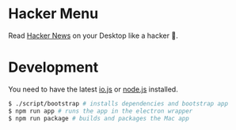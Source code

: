 # Hacker Menu

Read [Hacker News](https://news.ycombinator.com/) on your Desktop like a hacker :dancers:.

# Development

You need to have the latest [io.js](https://iojs.org) or [node.js](https://nodejs.org/) installed.

```bash
$ ./script/bootstrap # installs dependencies and bootstrap app
$ npm run app # runs the app in the electron wrapper
$ npm run package # builds and packages the Mac app
```
